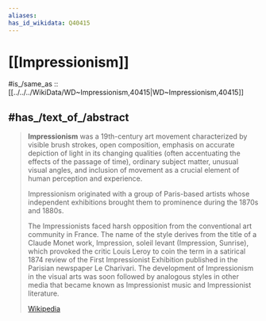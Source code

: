 ```yaml
---
aliases:
has_id_wikidata: Q40415
---
```


# [[Impressionism]] 

#is_/same_as :: [[../../../WikiData/WD~Impressionism,40415|WD~Impressionism,40415]] 

## #has_/text_of_/abstract 

> **Impressionism** was a 19th-century art movement 
> characterized by visible brush strokes, open composition, 
> emphasis on accurate depiction of light in its changing qualities 
> (often accentuating the effects of the passage of time), ordinary subject matter, unusual visual angles, 
> and inclusion of movement as a crucial element of human perception and experience. 
> 
> Impressionism originated with a group of Paris-based artists 
> whose independent exhibitions brought them to prominence during the 1870s and 1880s.
>
> The Impressionists faced harsh opposition from the conventional art community in France. 
> The name of the style derives from the title of a Claude Monet work, 
> Impression, soleil levant (Impression, Sunrise), 
> which provoked the critic Louis Leroy to coin the term in a satirical 1874 review of 
> the First Impressionist Exhibition published in the Parisian newspaper Le Charivari. 
> The development of Impressionism in the visual arts 
> was soon followed by analogous styles in other media 
> that became known as Impressionist music and Impressionist literature.
>
> [Wikipedia](https://en.wikipedia.org/wiki/Impressionism) 

